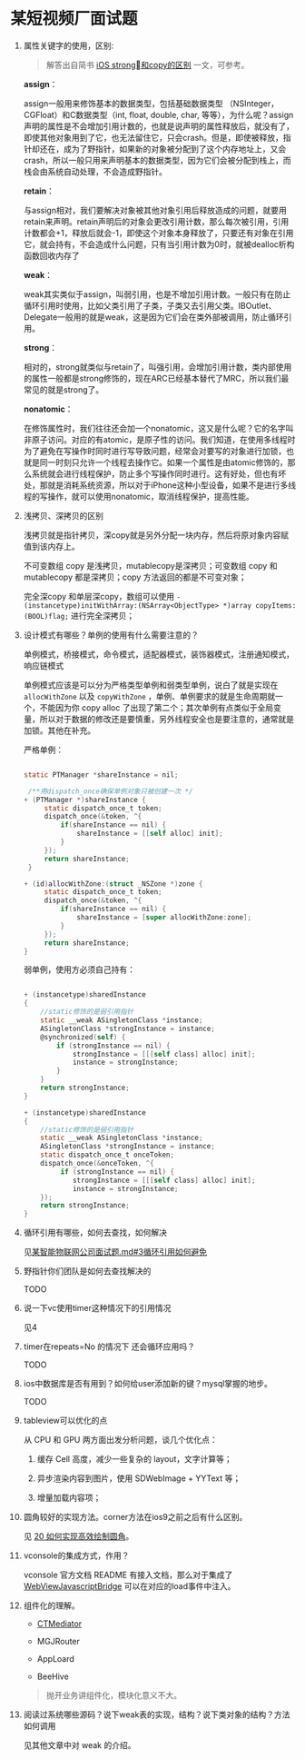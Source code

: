 # 某短视频厂面试题

1. 属性关键字的使用，区别:

   > 解答出自简书 [iOS strong和copy的区别](https://www.jianshu.com/p/3de0722d624d) 一文，可参考。

   **assign**： 

   assign一般用来修饰基本的数据类型，包括基础数据类型 （NSInteger，CGFloat）和C数据类型（int, float, double, char, 等等），为什么呢？assign声明的属性是不会增加引用计数的，也就是说声明的属性释放后，就没有了，即使其他对象用到了它，也无法留住它，只会crash。但是，即使被释放，指针却还在，成为了野指针，如果新的对象被分配到了这个内存地址上，又会crash，所以一般只用来声明基本的数据类型，因为它们会被分配到栈上，而栈会由系统自动处理，不会造成野指针。

   **retain**： 

   与assign相对，我们要解决对象被其他对象引用后释放造成的问题，就要用retain来声明。retain声明后的对象会更改引用计数，那么每次被引用，引用计数都会+1，释放后就会-1，即使这个对象本身释放了，只要还有对象在引用它，就会持有，不会造成什么问题，只有当引用计数为0时，就被dealloc析构函数回收内存了

   **weak**： 

   weak其实类似于assign，叫弱引用，也是不增加引用计数。一般只有在防止循环引用时使用，比如父类引用了子类，子类又去引用父类。IBOutlet、Delegate一般用的就是weak，这是因为它们会在类外部被调用，防止循环引用。

   **strong**：

   相对的，strong就类似与retain了，叫强引用，会增加引用计数，类内部使用的属性一般都是strong修饰的，现在ARC已经基本替代了MRC，所以我们最常见的就是strong了。

   **nonatomic**： 

   在修饰属性时，我们往往还会加一个nonatomic，这又是什么呢？它的名字叫非原子访问。对应的有atomic，是原子性的访问。我们知道，在使用多线程时为了避免在写操作时同时进行写导致问题，经常会对要写的对象进行加锁，也就是同一时刻只允许一个线程去操作它。如果一个属性是由atomic修饰的，那么系统就会进行线程保护，防止多个写操作同时进行。这有好处，但也有坏处，那就是消耗系统资源，所以对于iPhone这种小型设备，如果不是进行多线程的写操作，就可以使用nonatomic，取消线程保护，提高性能。

2. 浅拷贝、深拷贝的区别

   浅拷贝就是指针拷贝，深copy就是另外分配一块内存，然后将原对象内容赋值到该内存上。

   不可变数组 copy 是浅拷贝，mutablecopy是深拷贝；可变数组 copy 和 mutablecopy 都是深拷贝；copy 方法返回的都是不可变对象；

   完全深copy 和单层深copy，数组可以使用 `- (instancetype)initWithArray:(NSArray<ObjectType> *)array copyItems:(BOOL)flag;` 进行完全深拷贝；

3. 设计模式有哪些？单例的使用有什么需要注意的？

   单例模式，桥接模式，命令模式，适配器模式，装饰器模式，注册通知模式，响应链模式

   单例模式应该是可以分为严格类型单例和弱类型单例，说白了就是实现在 `allocWithZone` 以及 `copyWithZone` ，单例、单例要求的就是生命周期就一个，不能因为你 copy alloc 了出现了第二个；其次单例有点类似于全局变量，所以对于数据的修改还是要慎重，另外线程安全也是要注意的，通常就是加锁。其他在补充。

   严格单例：

   ```objective-c
   
   static PTManager *shareInstance = nil;
   
    /**用dispatch_once确保单例对象只被创建一次 */
   + (PTManager *)shareInstance {
        static dispatch_once_t token;
        dispatch_once(&token, ^{
            if(shareInstance == nil) {
                shareInstance = [[self alloc] init];
            }
        });
        return shareInstance;
    }
   
   + (id)allocWithZone:(struct _NSZone *)zone {
        static dispatch_once_t token;
        dispatch_once(&token, ^{
            if(shareInstance == nil) {
                shareInstance = [super allocWithZone:zone];
            }
        });
        return shareInstance;
   }
   ```

   弱单例，使用方必须自己持有：

   ```objective-c
   
   + (instancetype)sharedInstance
   {
       //static修饰的是弱引用指针
       static __weak ASingletonClass *instance;
       ASingletonClass *strongInstance = instance;
       @synchronized(self) {
           if (strongInstance == nil) {
               strongInstance = [[[self class] alloc] init];
               instance = strongInstance;
           }
       }
       return strongInstance;
   }
   
   + (instancetype)sharedInstance
   {
       //static修饰的是弱引用指针
       static __weak ASingletonClass *instance;
       ASingletonClass *strongInstance = instance;
       static dispatch_once_t onceToken;
       dispatch_once(&onceToken, ^{
            if (strongInstance == nil) {
               strongInstance = [[[self class] alloc] init];
               instance = strongInstance;
       });
       return strongInstance;
   }
   ```

   

4. 循环引用有哪些，如何去查找，如何解决

   见[某智能物联网公司面试题.md#3循环引用如何避免](https://github.com/colourful987/2020-Read-Record/blob/master/topics/面经解题集合/某智能物联网公司面试题.md#3循环引用如何避免)

5. 野指针你们团队是如何去查找解决的

   TODO

6. 说一下vc使用timer这种情况下的引用情况

   见4

7. timer在repeats=No 的情况下 还会循环应用吗？ 

   TODO


9. ios中数据库是否有用到？如何给user添加新的键？mysql掌握的地步。

   TODO

10. tableview可以优化的点

    从 CPU 和 GPU 两方面出发分析问题，谈几个优化点：

    1. 缓存 Cell 高度，减少一些复杂的 layout，文字计算等；

    2. 异步渲染内容到图片，使用 SDWebImage + YYText 等；
    3. 增量加载内容项；

11. 圆角较好的实现方法。corner方法在ios9之前之后有什么区别。

    见 [20 如何实现高效绘制圆角](https://github.com/colourful987/2020-Read-Record/blob/master/topics/面经解题集合/objective-c基础知识点.md)。

12. vconsole的集成方式，作用？

    vconsole 官方文档 README 有接入文档，那么对于集成了 [WebViewJavascriptBridge](https://github.com/marcuswestin/WebViewJavascriptBridge) 可以在对应的load事件中注入。

13. 组件化的理解。

    * [CTMediator](https://github.com/casatwy/CTMediator)

    * MGJRouter
    * AppLoard
    * BeeHive

    > 抛开业务讲组件化，模块化意义不大。

14. 阅读过系统哪些源码？说下weak表的实现，结构？说下类对象的结构？方法如何调用

    见其他文章中对 weak 的介绍。

